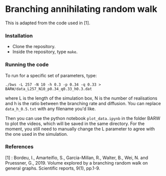 # Branching annihilating random walk

This is adapted from the code used in [1].  

### Installation 
- Clone the repository.
- Inside the repository, type `make`. 
  
### Running the code 
To run for a specific set of parameters, type:

    ./bws -L 257 -N 10 -h 0.3 -p 0.34 -q 0.33 > BARW/data_L257_N10_p0.34_q0.33_h0.3.dat

where L is the length of the simulation box, N is the number of realisations and h is the ratio between the branching rate and diffusion. You can replace `data_h_0.5.txt` with any filename you'd like. 

Then you can use the python notebook `plot_data.ipynb` in the folder BARW to plot the videos, which will be saved in the same directory. For the moment, you still need to manually change the L parameter to agree with the one used in the simulation. 

### References 
[1] : Bordeu, I., Amarteifio, S., Garcia-Millan, R., Walter, B., Wei, N. and Pruessner, G., 2019. Volume explored by a branching random walk on general graphs. Scientific reports, 9(1), pp.1-9.
